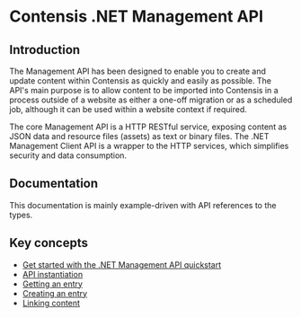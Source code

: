 # Contensis .NET Management API

## Introduction

The Management API has been designed to enable you to create and update content within Contensis as quickly and easily as possible. The API's main purpose is to allow content to be imported into Contensis in a process outside of a website as either a one-off migration or as a scheduled job, although it can be used within a website context if required.

The core Management API is a HTTP RESTful service, exposing content as JSON data and resource files (assets) as text or binary files. The .NET Management Client API is a wrapper to the HTTP services, which simplifies security and data consumption.

## Documentation

This documentation is mainly example-driven with API references to the types.

## Key concepts

* [Get started with the .NET Management API quickstart](getting-started.md)
* [API instantiation](key-concepts/api-instantiation.md)
* [Getting an entry](key-concepts/entry-get.md)
* [Creating an entry](key-concepts/entry-new.md)
* [Linking content](key-concepts/linking-content.md)
